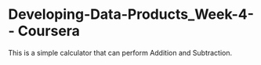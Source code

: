 # Developing-Data-Products_Week-4- - Coursera
This is a simple calculator that can perform Addition and Subtraction.
